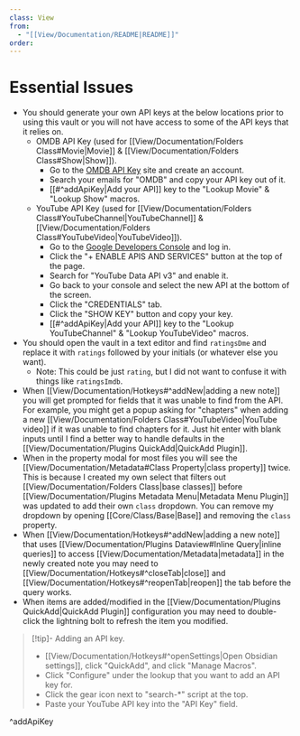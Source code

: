 ```yaml
---
class: View
from:
  - "[[View/Documentation/README|README]]"
order:
---
```

# Essential Issues

- You should generate your own API keys at the below locations prior to using this vault or you will not have access to some of the API keys that it relies on.
    - OMDB API Key (used for [[View/Documentation/Folders Class#Movie|Movie]] & [[View/Documentation/Folders Class#Show|Show]]).
        - Go to the [OMDB API Key](https://www.omdbapi.com/apikey.aspx) site and create an account.
        - Search your emails for "OMDB" and copy your API key out of it.
        - [[#^addApiKey|Add your API]] key to the "Lookup Movie" & "Lookup Show" macros.
    - YouTube API Key (used for [[View/Documentation/Folders Class#YouTubeChannel|YouTubeChannel]] & [[View/Documentation/Folders Class#YouTubeVideo|YouTubeVideo]]).
        - Go to the [Google Developers Console](https://console.cloud.google.com/apis/dashboard) and log in.
        - Click the "+ ENABLE APIS AND SERVICES" button at the top of the page.
        - Search for "YouTube Data API v3" and enable it.
        - Go back to your console and select the new API at the bottom of the screen.
        - Click the "CREDENTIALS" tab.
        - Click the "SHOW KEY" button and copy your key.
        - [[#^addApiKey|Add your API]] key to the "Lookup YouTubeChannel" & "Lookup YouTubeVideo" macros.
- You should open the vault in a text editor and find `ratingsDme` and replace it with `ratings` followed by your initials (or whatever else you want).
    - Note: This could be just `rating`, but I did not want to confuse it with things like `ratingsImdb`.
- When [[View/Documentation/Hotkeys#^addNew|adding a new note]] you will get prompted for fields that it was unable to find from the API. For example, you might get a popup asking for "chapters" when adding a new [[View/Documentation/Folders Class#YouTubeVideo|YouTube video]] if it was unable to find chapters for it. Just hit enter with blank inputs until I find a better way to handle defaults in the [[View/Documentation/Plugins QuickAdd|QuickAdd Plugin]].
- When in the property modal for most files you will see the [[View/Documentation/Metadata#Class Property|class property]] twice. This is because I created my own select that filters out [[View/Documentation/Folders Class|base classes]] before [[View/Documentation/Plugins Metadata Menu|Metadata Menu Plugin]] was updated to add their own `class` dropdown. You can remove my dropdown by opening [[Core/Class/Base|Base]] and removing the `class` property.
- When [[View/Documentation/Hotkeys#^addNew|adding a new note]] that uses [[View/Documentation/Plugins Dataview#Inline Query|inline queries]] to access [[View/Documentation/Metadata|metadata]] in the newly created note you may need to [[View/Documentation/Hotkeys#^closeTab|close]] and [[View/Documentation/Hotkeys#^reopenTab|reopen]] the tab before the query works.
- When items are added/modified in the [[View/Documentation/Plugins QuickAdd|QuickAdd Plugin]] configuration you may need to double-click the lightning bolt to refresh the item you modified.

> [!tip]- Adding an API key.
> - [[View/Documentation/Hotkeys#^openSettings|Open Obsidian settings]], click "QuickAdd", and click "Manage Macros".
> - Click "Configure" under the lookup that you want to add an API key for.
> - Click the gear icon next to "search-*" script at the top.
> - Paste your YouTube API key into the "API Key" field.

^addApiKey
